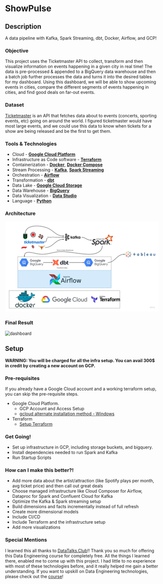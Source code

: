 # ShowPulse

## Description
A data pipeline with Kafka, Spark Streaming, dbt, Docker, Airflow, and GCP!


### Objective

This project uses the Ticketmaster API to collect, transform and then visualize information on events happening in a given city in real time! The data is pre-processed & appended to a BigQuery data warehouse and then a batch job further processes the data and turns it into the desired tables for my dashboard. Using this dashboard, we will be able to show upcoming events in cities, compare the different segments of events happening in cities, and find good deals on far-out events. 


### Dataset

[Ticketmaster](https://developer.ticketmaster.com/) is an API that fetches data about to events (concerts, sporting events, etc) going on around the world. I figured ticketmaster would have most large events, and we could use this data to know when tickets for a show are being released and be the first to get them.


### Tools & Technologies

- Cloud - [**Google Cloud Platform**](https://cloud.google.com)
- Infrastructure as Code software - [**Terraform**](https://www.terraform.io)
- Containerization - [**Docker**](https://www.docker.com), [**Docker Compose**](https://docs.docker.com/compose/)
- Stream Processing - [**Kafka**](https://kafka.apache.org), [**Spark Streaming**](https://spark.apache.org/docs/latest/streaming-programming-guide.html)
- Orchestration - [**Airflow**](https://airflow.apache.org)
- Transformation - [**dbt**](https://www.getdbt.com)
- Data Lake - [**Google Cloud Storage**](https://cloud.google.com/storage)
- Data Warehouse - [**BigQuery**](https://cloud.google.com/bigquery)
- Data Visualization - [**Data Studio**](https://datastudio.google.com/overview)
- Language - [**Python**](https://www.python.org)

### Architecture

![streamify-architecture](images/Showpulse_Architecture.jpg)

### Final Result

![dashboard](images/dashboard.png)

## Setup

**WARNING: You will be charged for all the infra setup. You can avail 300$ in credit by creating a new account on GCP.**
### Pre-requisites

If you already have a Google Cloud account and a working terraform setup, you can skip the pre-requisite steps.

- Google Cloud Platform. 
  - GCP Account and Access Setup
  - [gcloud alternate installation method - Windows](https://github.com/DataTalksClub/data-engineering-zoomcamp/blob/main/week_1_basics_n_setup/1_terraform_gcp/windows.md#google-cloud-sdk)
- Terraform
  - [Setup Terraform](https://github.com/DataTalksClub/data-engineering-zoomcamp/blob/main/week_1_basics_n_setup/1_terraform_gcp/windows.md#terraform)


### Get Going!


- Set up infrastructure in GCP, including storage buckets, and bigquery.
- Install dependencies needed to run Spark and Kafka
- Run Startup Scripts


### How can I make this better?!
- Add more data about the artist/attraction (like Spotify plays per month, avg ticket price) and then call out great deals
- Choose managed infrastructure like Cloud Composer for Airflow, Dataproc for Spark and Confluent Cloud for Kafka
- Optimize the Kafka & Spark streaming setup 
- Build dimensions and facts incrementally instead of full refresh
- Create more dimensional models
- Include CI/CD
- Include Terraform and the infrastructure setup
- Add more visualizations

### Special Mentions
I learned this all thanks to [DataTalks.Club](https://datatalks.club)!! Thank you so much for offering this Data Engineering course for completely free. All the things I learned there, enabled me to come up with this project. I had little to no experience with most of these technologies before, and it really helped me gain a better understanding. If you want to upskill on Data Engineering technologies, please check out the [course](https://github.com/DataTalksClub/data-engineering-zoomcamp)!
